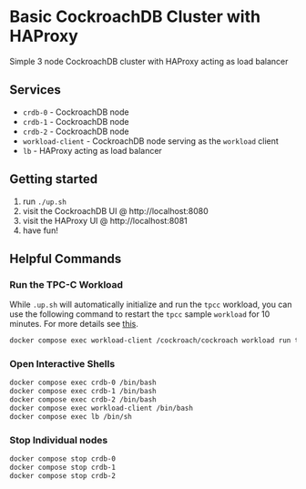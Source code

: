 # Basic CockroachDB Cluster with HAProxy
Simple 3 node CockroachDB cluster with HAProxy acting as load balancer

## Services
* `crdb-0` - CockroachDB node
* `crdb-1` - CockroachDB node
* `crdb-2` - CockroachDB node
* `workload-client` - CockroachDB node serving as the `workload` client
* `lb` - HAProxy acting as load balancer

## Getting started
1) run `./up.sh`
2) visit the CockroachDB UI @ http://localhost:8080
3) visit the HAProxy UI @ http://localhost:8081
4) have fun!

## Helpful Commands

### Run the TPC-C Workload
While `.up.sh` will automatically initialize and run the `tpcc` workload,  you can use the following command to restart the `tpcc` sample `workload` for 10 minutes.  For more details see [this](https://www.cockroachlabs.com/docs/stable/cockroach-workload.html#run-the-tpcc-workload).

```bash
docker compose exec workload-client /cockroach/cockroach workload run tpcc --tolerate-errors --warehouses=3 --duration=10m "postgresql://root@lb:26257?sslmode=disable"
```

### Open Interactive Shells
```bash
docker compose exec crdb-0 /bin/bash
docker compose exec crdb-1 /bin/bash
docker compose exec crdb-2 /bin/bash
docker compose exec workload-client /bin/bash
docker compose exec lb /bin/sh
```

### Stop Individual nodes
```bash
docker compose stop crdb-0
docker compose stop crdb-1
docker compose stop crdb-2
```